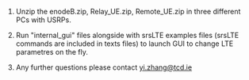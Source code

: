 1. Unzip the enodeB.zip, Relay_UE.zip, Remote_UE.zip in three different PCs with USRPs.

2. Run "internal_gui" files alongside with srsLTE examples files (srsLTE commands are included in texts files) to launch GUI to change LTE parametres on the fly.

3. Any further questions please contact yi.zhang@tcd.ie
